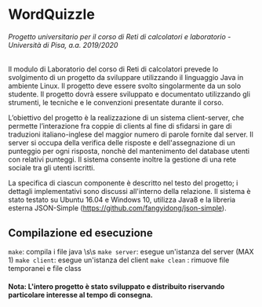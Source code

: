 # WordQuizzle
###### Progetto universitario per il corso di Reti di calcolatori e laboratorio - Università di Pisa, a.a. 2019/2020

Il modulo di Laboratorio del corso di Reti di calcolatori prevede lo svolgimento di un progetto da sviluppare utilizzando il linguaggio Java in ambiente Linux.
Il progetto deve essere svolto singolarmente da un solo studente.
Il progetto dovrà essere sviluppato e documentato utilizzando gli strumenti, le tecniche e le convenzioni presentate durante il corso.

L’obiettivo del progetto è la realizzazione di un sistema client-server, che permette l’interazione fra coppie di clients al fine di sfidarsi in gare di traduzioni italiano-inglese del maggior numero di parole fornite dal server.
Il server si occupa della verifica delle risposte e dell'assegnazione di un punteggio per ogni risposta, nonchè del mantenimento del database utenti con relativi punteggi.
Il sistema consente inoltre la gestione di una rete sociale tra gli utenti iscritti.

La specifica di ciascun componente è descritto nel testo del progetto; i dettagli implementativi sono discussi all'interno della relazione.
Il sistema è stato testato su Ubuntu 16.04 e Windows 10, utilizza Java8 e la libreria esterna JSON-Simple (https://github.com/fangyidong/json-simple).

## Compilazione ed esecuzione
`make`: compila i file java \s\s
`make server`: esegue un'istanza del server (MAX 1)
`make client`: esegue un'istanza del client
`make clean` : rimuove file temporanei e file class

#### Nota: L'intero progetto è stato sviluppato e distribuito riservando particolare interesse al tempo di consegna.

